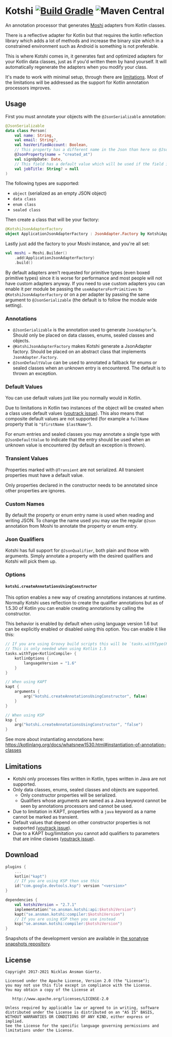 Kotshi [![Build Gradle](https://github.com/ansman/kotshi/actions/workflows/gradle.yml/badge.svg)](https://github.com/ansman/kotshi/actions/workflows/gradle.yml) ![Maven Central](https://img.shields.io/maven-central/v/se.ansman.kotshi/api)
===

An annotation processor that generates [Moshi](https://github.com/square/moshi) adapters from Kotlin classes.

There is a reflective adapter for Kotlin but that requires the kotlin reflection library which adds a lot of methods and
increase the binary size which in a constrained environment such as Android is something is not preferable.

This is where Kotshi comes in, it generates fast and optimized adapters for your Kotlin data classes, just as if you'd
written them by hand yourself. It will automatically regenerate the adapters when you modify your class.

It's made to work with minimal setup, through there are [limitations](#limitations).
Most of the limitations will be addressed as the support for Kotlin annotation processors improves.

Usage
---
First you must annotate your objects with the `@JsonSerializable` annotation:
```kotlin
@JsonSerializable
data class Person(
    val name: String,
    val email: String?,
    val hasVerifiedAccount: Boolean,
    // This property has a different name in the Json than here so @JsonProperty must be applied.
    @JsonProperty(name = "created_at")
    val signUpDate: Date,
    // This field has a default value which will be used if the field is missing.
    val jobTitle: String? = null
)
```

The following types are supported:
* `object` (serialized as an empty JSON object)
* `data class`
* `enum class`
* `sealed class`

Then create a class that will be your factory:
```kotlin
@KotshiJsonAdapterFactory
object ApplicationJsonAdapterFactory : JsonAdapter.Factory by KotshiApplicationJsonAdapterFactory
```

Lastly just add the factory to your Moshi instance, and you're all set:
```kotlin
val moshi = Moshi.Builder()
    .add(ApplicationJsonAdapterFactory)
    .build()
```

By default adapters aren't requested for primitive types (even boxed primitive
types) since it is worse for performance and most people will not have custom
adapters anyway.
If you need to use custom adapters you can enable it per module be passing the
`useAdaptersForPrimitives` to `@KotshiJsonAdapterFactory` or on a per adapter
by passing the same argument to `@JsonSerializable` (the default is to follow
the module wide setting).

### Annotations
* `@JsonSerializable` is the annotation used to generate `JsonAdapter`'s. Should only be placed on data classes, enums, sealed classes and objects.
* `@KotshiJsonAdapterFactory` makes Kotshi generate a JsonAdapter factory. Should be placed on an abstract class that implements `JsonAdapter.Factory`.
* `@JsonDefaultValue` can be used to annotated a fallback for enums or sealed classes when an unknown entry is encountered. The default is to thrown an exception.

### Default Values
You can use default values just like you normally would in Kotlin.

Due to limitations in Kotlin two instances of the object will be created when a class uses default values
([youtrack issue](https://youtrack.jetbrains.com/issue/KT-18695)). This also means that composite default values are not
supported (for example a `fullName` property that is `"$firstName $lastName"`).

For enum entries and sealed classes you may annotate a single type with `@JsonDefaultValue` to indicate that the entry
should be used when an unknown value is encountered (by default an exception is thrown).

### Transient Values
Properties marked with `@Transient` are not serialized. All transient properties must have a default value.

Only properties declared in the constructor needs to be annotated since other properties are ignores.

### Custom Names
By default the property or enum entry name is used when reading and writing JSON. To change the name used you may use
the regular `@Json` annotation from Moshi to annotate the property or enum entry.

### Json Qualifiers
Kotshi has full support for `@JsonQualifier`, both plain and those with arguments. Simply annotate a property with the
desired qualifiers and Kotshi will pick them up.

### Options

#### `kotshi.createAnnotationsUsingConstructor`
This option enables a new way of creating annotations instances at runtime. Normally Kotshi uses reflection to create
the qualifier annotations but as of 1.5.30 of Kotlin you can enable creating annotations by calling the constructor.

This behavior is enabled by default when using language version 1.6 but can be explicitly enabled or disabled using this
option. You can enable it like this:
```kotlin
// If you are using Groovy build scripts this will be `tasks.withType(KotlinCompile) {`
// This is only needed when using Kotlin 1.5
tasks.withType<KotlinCompile> {
    kotlinOptions {
        languageVersion = "1.6"
    }
}

// When using KAPT
kapt {
    arguments {
        arg("kotshi.createAnnotationsUsingConstructor", false)
    }
}

// When using KSP
ksp {
    arg("kotshi.createAnnotationsUsingConstructor", "false")
}
```

See more about instantiating annotations here: https://kotlinlang.org/docs/whatsnew1530.html#instantiation-of-annotation-classes

Limitations
---
* Kotshi only processes files written in Kotlin, types written in Java are not supported.
* Only data classes, enums, sealed classes and objects are supported.
  - Only constructor properties will be serialized.
  - Qualifiers whose arguments are named as a Java keyword cannot be seen by annotations processors and cannot be used.
* Due to limitation in KAPT, properties with a `java` keyword as a name cannot be marked as transient.
* Default values that depend on other constructor properties is not supported ([youtrack issue](https://youtrack.jetbrains.com/issue/KT-18695)).
* Due to a KAPT bug/limitation you cannot add qualifiers to parameters that are inline classes ([youtrack issue](https://youtrack.jetbrains.com/issue/KT-36352)).

Download
---

```kotlin
plugins {
    ...
    kotlin("kapt")
    // If you are using KSP then use this
    id("com.google.devtools.ksp") version "<version>"
}

dependencies {
    val kotshiVersion = "2.7.1"
    implementation("se.ansman.kotshi:api:$kotshiVersion")
    kapt("se.ansman.kotshi:compiler:$kotshiVersion")
    // If you are using KSP then you use instead
    ksp("se.ansman.kotshi:compiler:$kotshiVersion")
}
```
Snapshots of the development version are available in [the sonatype snapshots repository](https://oss.sonatype.org/#view-repositories;snapshots~browsestorage~se/ansman/kotshi/).

License
---
```text
Copyright 2017-2021 Nicklas Ansman Giertz.

Licensed under the Apache License, Version 2.0 (the "License");
you may not use this file except in compliance with the License.
You may obtain a copy of the License at

   http://www.apache.org/licenses/LICENSE-2.0

Unless required by applicable law or agreed to in writing, software
distributed under the License is distributed on an "AS IS" BASIS,
WITHOUT WARRANTIES OR CONDITIONS OF ANY KIND, either express or implied.
See the License for the specific language governing permissions and
limitations under the License.
```
